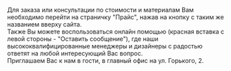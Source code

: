 Для заказа или консультации по стоимости и материалам Вам необходимо перейти на страничку "Прайс", нажав на кнопку с таким же названием вверху сайта. <br>
Также Вы можете воспользоваться онлайн помощью (красная вставка с левой стороны - "Оставить сообщение"), где наши высококвалифицированные менеджеры и дизайнеры с радостью ответят на любой интересующий Вас вопрос.<br>
Приглашаем Вас к нам в гости, в главный офис на ул. Горького, 2. 
  
